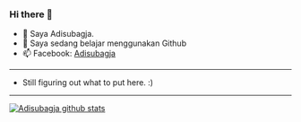 ### Hi there 👋

- 🔭 Saya Adisubagja.
- 🌱 Saya sedang belajar menggunakan Github
- 📫 Facebook: [Adisubagja](https://m.facebook.com/adisubagja.mint)

---
- Still figuring out what to put here. :)
---

[![Adisubagja github stats](https://github-readme-stats.vercel.app/api?username=adisubagja)](https://github.com/adisubagja/github-readme-stats)

